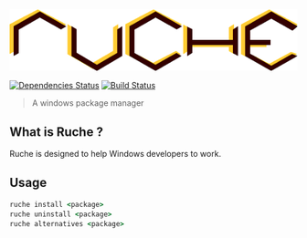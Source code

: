 [![ruche logo](https://raw.githubusercontent.com/quentinrossetti/ruche/master/doc/assets/ruche-logo.png)](https://github.com/quentinrossetti/ruche)

[![Dependencies Status][gemnasium-image]][gemnasium-url] [![Build Status][travis-image]][travis-url]

> A windows package manager

## What is Ruche ?

Ruche is designed to help Windows developers to work.

## Usage

```bat
ruche install <package>
ruche uninstall <package>
ruche alternatives <package>
```

[ruche-url]: https://github.com/quentinrossetti/ruche
[ruche-image]: raw.githubusercontent.com/quentinrossetti/ruche/master/doc/assets/ruche-logo.png
[gemnasium-url]: https://gemnasium.org/quentinrossetti/ruche
[gemnasium-image]: http://img.shields.io/gemnasium/quentinrossetti/ruche.svg
[travis-url]: https://travis-ci.org/quentinrossetti/ruche
[travis-image]: http://img.shields.io/travis/quentinrossetti/ruche.svg
